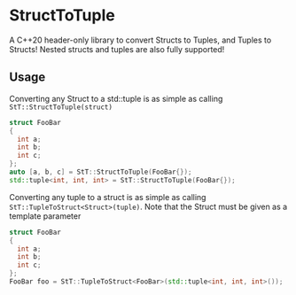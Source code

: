 # StructToTuple
A C++20 header-only library to convert Structs to Tuples, and Tuples to Structs!
Nested structs and tuples are also fully supported!

## Usage

Converting any Struct to a std::tuple is as simple as calling `StT::StructToTuple(struct)`
```cpp
struct FooBar
{
  int a;
  int b;
  int c;
};
auto [a, b, c] = StT::StructToTuple(FooBar{});
std::tuple<int, int, int> = StT::StructToTuple(FooBar{});
```

Converting any tuple to a struct is as simple as calling `StT::TupleToStruct<Struct>(tuple)`. Note that the Struct must be given as a template parameter
```cpp
struct FooBar
{
  int a;
  int b;
  int c;
};
FooBar foo = StT::TupleToStruct<FooBar>(std::tuple<int, int, int>());
```
